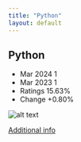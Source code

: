 ```yaml
---
title: "Python"
layout: default
---
```


## Python
* Mar 2024 1
* Mar 2023 1
* Ratings 15.63%
* Change +0.80%

![alt text][logo0]

[logo0]: https://www.tiobe.com/wp-content/themes/tiobe/tiobe-index/images/Python.png

[Additional info](https://www.python.org/)
